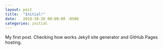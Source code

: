 ```yaml
---
layout: post
title:  "Initial!"
date:   2018-10-26 00:00:00 -0500
categories: initial
---
```


My first post. Checking how works Jekyll site generator and GitHub Pages hosting. 
